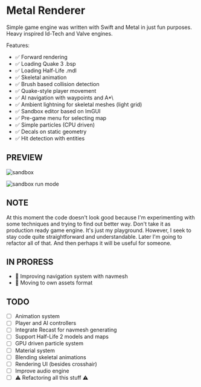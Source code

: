#  Metal Renderer

Simple game engine was written with Swift and Metal in just fun purposes.
Heavy inspired Id-Tech and Valve engines.

Features:
- ✅ Forward rendering
- ✅ Loading Quake 3 .bsp
- ✅ Loading Half-Life .mdl
- ✅ Skeletal animation
- ✅ Brush based collision detection
- ✅ Quake-style player movement
- ✅ AI navigation with waypoints and A\*\
- ✅ Ambient lightning for skeletal meshes (light grid)
- ✅ Sandbox editor based on ImGUI
- ✅ Pre-game menu for selecting map
- ✅ Simple particles (CPU driven)
- ✅ Decals on static geometry
- ✅ Hit detection with entities

## PREVIEW
![sandbox](https://github.com/tanelxen/MetalRenderer/assets/14359330/5cbeddb3-7f99-4568-b650-dd690c2cf780)

![sandbox run mode](https://github.com/tanelxen/MetalRenderer/assets/14359330/1da49c3f-1fb2-4c72-86bb-cb0b4ead2da5)

## NOTE
At this moment the code doesn't look good because I'm experimenting with some techniques and trying to find out better way.
Don't take it as production ready game engine. It's just my playground. However, I seek to stay code quite straightforward and understandable.
Later I'm going to refactor all of that. And then perhaps it will be useful for someone.

## IN PRORESS
- 🚧 Improving navigation system with navmesh
- 🚧 Moving to own assets format

## TODO
- [ ] Animation system
- [ ] Player and AI controllers
- [ ] Integrate Recast for navmesh generating
- [ ] Support Half-Life 2 models and maps
- [ ] GPU driven particle system
- [ ] Material system
- [ ] Blending skeletal animations
- [ ] Rendering UI (besides crosshair)
- [ ] Improve audio engine
- [ ] ⚠️ Refactoring all this stuff ⚠️
